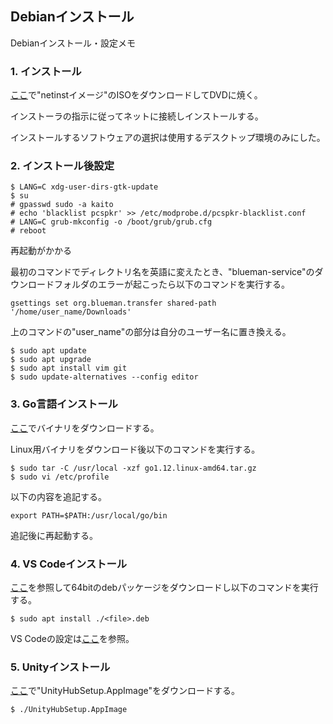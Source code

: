 ## Debianインストール

Debianインストール・設定メモ

### 1. インストール

[ここ](https://cdimage.debian.or.jp/)で"netinstイメージ"のISOをダウンロードしてDVDに焼く。

インストーラの指示に従ってネットに接続しインストールする。

インストールするソフトウェアの選択は使用するデスクトップ環境のみにした。

### 2. インストール後設定

```
$ LANG=C xdg-user-dirs-gtk-update
$ su
# gpasswd sudo -a kaito
# echo 'blacklist pcspkr' >> /etc/modprobe.d/pcspkr-blacklist.conf
# LANG=C grub-mkconfig -o /boot/grub/grub.cfg
# reboot
```

再起動がかかる

最初のコマンドでディレクトリ名を英語に変えたとき、"blueman-service"のダウンロードフォルダのエラーが起こったら以下のコマンドを実行する。

```
gsettings set org.blueman.transfer shared-path '/home/user_name/Downloads'
```

上のコマンドの"user_name"の部分は自分のユーザー名に置き換える。

```
$ sudo apt update
$ sudo apt upgrade
$ sudo apt install vim git
$ sudo update-alternatives --config editor
```

### 3. Go言語インストール

[ここ](https://golang.org/dl/)でバイナリをダウンロードする。

Linux用バイナリをダウンロード後以下のコマンドを実行する。

```
$ sudo tar -C /usr/local -xzf go1.12.linux-amd64.tar.gz
$ sudo vi /etc/profile
```

以下の内容を追記する。

```
export PATH=$PATH:/usr/local/go/bin
```

追記後に再起動する。

### 4. VS Codeインストール

[ここ](https://code.visualstudio.com/docs/setup/linux)を参照して64bitのdebパッケージをダウンロードし以下のコマンドを実行する。

```
$ sudo apt install ./<file>.deb
```

VS Codeの設定は[ここ](https://github.com/cherryk9821/install_vscode)を参照。

### 5. Unityインストール

[ここ](https://forum.unity.com/threads/unity-hub-release-candidate-0-20-1-is-now-available.546315/)で"UnityHubSetup.AppImage"をダウンロードする。

```
$ ./UnityHubSetup.AppImage
```
